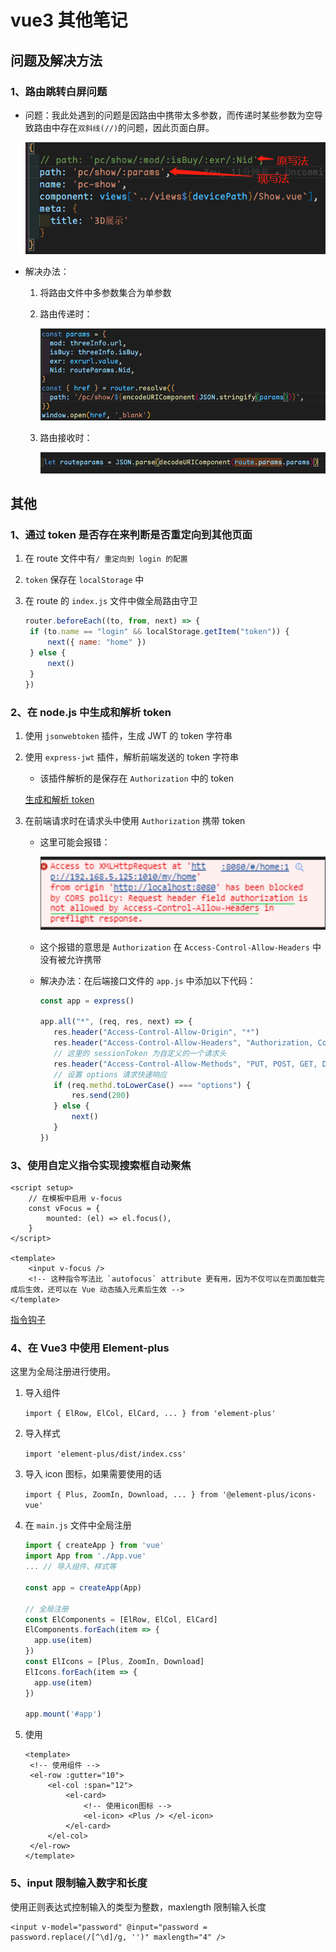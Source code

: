 # vue3 其他笔记

## 问题及解决方法

### 1、路由跳转白屏问题

- 问题：我此处遇到的问题是因路由中携带太多参数，而传递时某些参数为空导致路由中存在`双斜线(//)`的问题，因此页面白屏。

  ![image-20220906111357724](./vue3其他笔记.assets/image-20220906111357724.png)

- 解决办法：

  1. 将路由文件中多参数集合为单参数

  2. 路由传递时：

     ![image-20220906111616575](./vue3其他笔记.assets/image-20220906111616575.png)

  3. 路由接收时：

     ![image-20220906111653497](./vue3其他笔记.assets/image-20220906111653497.png)

## 其他

### 1、通过 token 是否存在来判断是否重定向到其他页面

1. 在 route 文件中有`/ 重定向到 login 的配置`

2. `token` 保存在 `localStorage` 中

3. 在 route 的 `index.js` 文件中做全局路由守卫

   ```js
   router.beforeEach((to, from, next) => {
   	if (to.name == "login" && localStorage.getItem("token")) {
   		next({ name: "home" })
   	} else {
   		next()
   	}
   })
   ```

### 2、在 node.js 中生成和解析 token

1. 使用 `jsonwebtoken` 插件，生成 JWT 的 token 字符串

2. 使用 `express-jwt` 插件，解析前端发送的 token 字符串

   - 该插件解析的是保存在 `Authorization` 中的 token

   [生成和解析 token](https://www.cnblogs.com/wjy00/p/15916738.html)

3. 在前端请求时在请求头中使用 `Authorization` 携带 token

   - 这里可能会报错：

     ![image-20220907162823360](./vue3其他笔记.assets/image-20220907162823360.png)

   - 这个报错的意思是 `Authorization` 在 `Access-Control-Allow-Headers` 中没有被允许携带

   - 解决办法：在后端接口文件的 `app.js` 中添加以下代码：

     ```js
     const app = express()

     app.all("*", (req, res, next) => {
     	res.header("Access-Control-Allow-Origin", "*")
     	res.header("Access-Control-Allow-Headers", "Authorization, Content-Type, Content-Length, Accept, X-Requested-With, sessionToken")
     	// 这里的 sessionToken 为自定义的一个请求头
     	res.header("Access-Control-Allow-Methods", "PUT, POST, GET, DELETE, OPTIONS") // 这里也可以直接写 * 允许所有
     	// 设置 options 请求快速响应
     	if (req.methd.toLowerCase() === "options") {
     		res.send(200)
     	} else {
     		next()
     	}
     })
     ```

### 3、使用自定义指令实现搜索框自动聚焦

```vue
<script setup>
	// 在模板中启用 v-focus
	const vFocus = {
		mounted: (el) => el.focus(),
	}
</script>

<template>
	<input v-focus />
	<!-- 这种指令写法比 `autofocus` attribute 更有用，因为不仅可以在页面加载完成后生效，还可以在 Vue 动态插入元素后生效 -->
</template>
```

[指令钩子](https://cn.vuejs.org/guide/reusability/custom-directives.html#directive-hooks)

### 4、在 Vue3 中使用 Element-plus

这里为全局注册进行使用。

1. 导入组件

   `import { ElRow, ElCol, ElCard, ... } from 'element-plus'`

2. 导入样式

   `import 'element-plus/dist/index.css'`

3. 导入 icon 图标，如果需要使用的话

   `import { Plus, ZoomIn, Download, ... } from '@element-plus/icons-vue'`

4. 在 `main.js` 文件中全局注册

   ```js
   import { createApp } from 'vue'
   import App from './App.vue'
   ... // 导入组件、样式等

   const app = createApp(App)

   // 全局注册
   const ElComponents = [ElRow, ElCol, ElCard]
   ElComponents.forEach(item => {
     app.use(item)
   })
   const ElIcons = [Plus, ZoomIn, Download]
   ElIcons.forEach(item => {
     app.use(item)
   })

   app.mount('#app')
   ```

5. 使用

   ```vue
   <template>
   	<!-- 使用组件 -->
   	<el-row :gutter="10">
   		<el-col :span="12">
   			<el-card>
   				<!-- 使用icon图标 -->
   				<el-icon> <Plus /> </el-icon>
   			</el-card>
   		</el-col>
   	</el-row>
   </template>
   ```

### 5、input 限制输入数字和长度

使用正则表达式控制输入的类型为整数，maxlength 限制输入长度

```vue
<input v-model="password" @input="password = password.replace(/[^\d]/g, '')" maxlength="4" />
```
